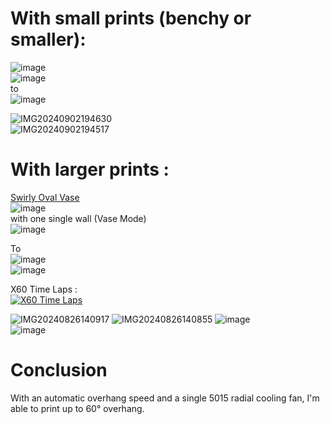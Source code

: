 # With small prints (benchy or smaller):  
![image](https://github.com/user-attachments/assets/57b5b370-a0cd-4f34-9b22-b75d8b3fe80c)  
![image](https://github.com/user-attachments/assets/671ff3c3-5a9d-4bfe-9e39-c5bcd9f2e83b)  
to  
![image](https://github.com/user-attachments/assets/c07ef050-c61d-4a9e-b494-6338cc09baf7)  
  
![IMG20240902194630](https://github.com/user-attachments/assets/c27610e2-18b9-46a3-8ced-a1796b8752f3)  
![IMG20240902194517](https://github.com/user-attachments/assets/311c4267-b6b8-472d-9c75-ffcb63c202c9)  
  
# With larger prints : 
[Swirly Oval Vase](https://www.thingiverse.com/thing:3424476)  
![image](https://github.com/user-attachments/assets/e7f8bc25-d944-418b-97c1-9c417f618734)  
with one single wall (Vase Mode)  
![image](https://github.com/user-attachments/assets/ed797f79-5764-437d-adf8-11c46c9ef403)  
  
To  
![image](https://github.com/user-attachments/assets/8886ae83-a779-47ad-8063-7f08dc578f22)  
![image](https://github.com/user-attachments/assets/125a9eed-d094-4873-8b9e-129094e34252)  
  
X60 Time Laps :  
[![X60 Time Laps](https://github.com/user-attachments/assets/68da12b2-2377-4f65-9aef-c7d10f45e2e4)](https://www.youtube.com/watch?v=NIy9tVUifm8)  
  
![IMG20240826140917](https://github.com/user-attachments/assets/f01126f5-6ed6-43df-9517-847485ebb6a0)
![IMG20240826140855](https://github.com/user-attachments/assets/bd876df4-2cf9-4fc0-9375-fd12c0189758)
![image](https://github.com/user-attachments/assets/89bf4c9b-8c67-489b-9b18-4c8be052a10e)  
![image](https://github.com/user-attachments/assets/2e5fb0ea-f925-48ae-a107-9497893ea1d2)
  
# Conclusion
With an automatic overhang speed and a single 5015 radial cooling fan, I'm able to print up to 60° overhang.
